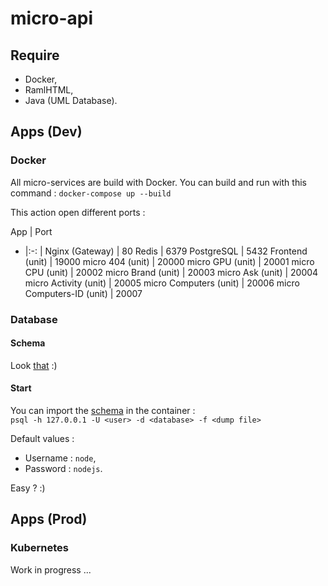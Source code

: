 # micro-api

## Require

* Docker,
* RamlHTML,
* Java (UML Database).


## Apps (Dev)

### Docker

All micro-services are build with Docker.
You can build and run with this command : `docker-compose up --build`

This action open different ports :   

App | Port
- |:-: |
Nginx (Gateway) | 80
Redis | 6379
PostgreSQL | 5432
Frontend (unit) | 19000
micro 404 (unit) | 20000
micro GPU (unit) | 20001
micro CPU (unit) | 20002
micro Brand (unit) | 20003
micro Ask (unit) | 20004
micro Activity (unit) | 20005
micro Computers (unit) | 20006
micro Computers-ID (unit) | 20007


### Database

#### Schema

Look [that](https://github.com/perriea/micro-api/tree/docs/readme/docs/database) :)


#### Start 

You can import the [schema](https://github.com/needpc/micro-api/blob/master/config/postgresql/dump-needpc.sql) in the container :   
`psql -h 127.0.0.1 -U <user> -d <database> -f <dump file>`

Default values :
* Username : `node`,
* Password : `nodejs`.

Easy ? :)


## Apps (Prod)

### Kubernetes

Work in progress ...